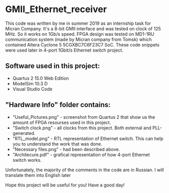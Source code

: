 # GMII_Ethernet_receiver
This code was written by me in summer 2019 as an internship task for Micran Company. 
It's a 8-bit GMII interface and was tested on clock of 125 MHz. So it works on 1Gb/s speed.
FPGA design was tested on MD1-1RU communication system (made by Micran company from Tomsk) which contained Altera Cyclone 5 5CGXBC7C6F23C7 SoC. These code snippets were used later in 4-port 1Gbit/s Ethernet switch project.

## Software used in this project:
- Quartus 2 15.0 Web Edition
- ModelSim 10.3 D
- Visual Studio Code

 ## "Hardware Info" folder contains:
- "Useful_Pictures.png" - screenshot from Quartus 2 that show us the amount of FPGA resourses used in this project.
- "Switch clock.png" - all clocks from this project. Both external and PLL-generated.
- "RTL_model.png" - RTL representation of Ethernet switch. This can help you to understand the work that was done.
- "Necessary files.png" - had been described above.
- "Architecure.pdf" - grafical representation of how 4-port Ethernet switch works.

Unfortunately, the majority of the comments in the code are in Russian. I will translate them into English later

Hope this project will be useful for you!
Have a good day!
